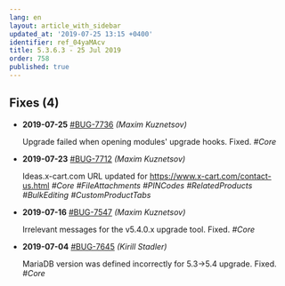 ```yaml
---
lang: en
layout: article_with_sidebar
updated_at: '2019-07-25 13:15 +0400'
identifier: ref_04yaMAcv
title: 5.3.6.3 - 25 Jul 2019
order: 758
published: true
---
```

## Fixes (4)

* **2019-07-25** [#BUG-7736](https://xcn.myjetbrains.com/youtrack/issue/BUG-7736) _(Maxim Kuznetsov)_

  Upgrade failed when opening modules' upgrade hooks. Fixed. _#Core_

* **2019-07-23** [#BUG-7712](https://xcn.myjetbrains.com/youtrack/issue/BUG-7712) _(Maxim Kuznetsov)_

  Ideas.x-cart.com URL updated for https://www.x-cart.com/contact-us.html _#Core #FileAttachments #PINCodes #RelatedProducts #BulkEditing #CustomProductTabs_

* **2019-07-16** [#BUG-7547](https://xcn.myjetbrains.com/youtrack/issue/BUG-7547) _(Maxim Kuznetsov)_

  Irrelevant messages for the v5.4.0.x upgrade tool. Fixed. _#Core_

* **2019-07-04** [#BUG-7645](https://xcn.myjetbrains.com/youtrack/issue/BUG-7645) _(Kirill Stadler)_

  MariaDB version was defined incorrectly for 5.3->5.4 upgrade. Fixed. _#Core_
